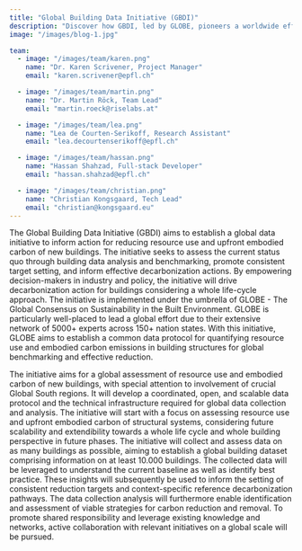 ```yaml
---
title: "Global Building Data Initiative (GBDI)"
description: "Discover how GBDI, led by GLOBE, pioneers a worldwide effort, leveraging a vast network of 5000+ experts across 150+ nations, to establish a common data protocol for benchmarking and reducing resource use and embodied carbon in new buildings, fostering global collaboration for a sustainable built environment."
image: "/images/blog-1.jpg"

team:
  - image: "/images/team/karen.png"
    name: "Dr. Karen Scrivener, Project Manager"
    email: "karen.scrivener@epfl.ch"

  - image: "/images/team/martin.png"
    name: "Dr. Martin Röck, Team Lead"
    email: "martin.roeck@riselabs.at"

  - image: "/images/team/lea.png"
    name: "Lea de Courten-Serikoff, Research Assistant"
    email: "lea.decourtenserikoff@epfl.ch"

  - image: "/images/team/hassan.png"
    name: "Hassan Shahzad, Full-stack Developer"
    email: "hassan.shahzad@epfl.ch"

  - image: "/images/team/christian.png"
    name: "Christian Kongsgaard, Tech Lead"
    email: "christian@kongsgaard.eu"
---
```


The Global Building Data Initiative (GBDI) aims to establish a global data initiative to inform action
for reducing resource use and upfront embodied carbon of new buildings. The initiative seeks to assess
the current status quo through building data analysis and benchmarking, promote consistent target setting,
and inform effective decarbonization actions. By empowering decision-makers in industry and policy,
the initiative will drive decarbonization action for buildings considering a whole life-cycle approach.
The initiative is implemented under the umbrella of GLOBE - The Global Consensus on Sustainability in the
Built Environment. GLOBE is particularly well-placed to lead a global effort due to their extensive network
of 5000+ experts across 150+ nation states. With this initiative, GLOBE aims to establish a common data
protocol for quantifying resource use and embodied carbon emissions in building structures for global
benchmarking and effective reduction.

The initiative aims for a global assessment of resource use and embodied carbon of new buildings,
with special attention to involvement of crucial Global South regions. It will develop a coordinated,
open, and scalable data protocol and the technical infrastructure required for global data collection
and analysis. The initiative will start with a focus on assessing resource use and upfront embodied carbon
of structural systems, considering future scalability and extendibility towards a whole life cycle and whole
building perspective in future phases. The initiative will collect and assess data on as many buildings
as possible, aiming to establish a global building dataset comprising information on at least 10.000
buildings. The collected data will be leveraged to understand the current baseline as well as identify
best practice. These insights will subsequently be used to inform the setting of consistent reduction
targets and context-specific reference decarbonization pathways. The data collection analysis will
furthermore enable identification and assessment of viable strategies for carbon reduction and removal.
To promote shared responsibility and leverage existing knowledge and networks, active collaboration with
relevant initiatives on a global scale will be pursued.
